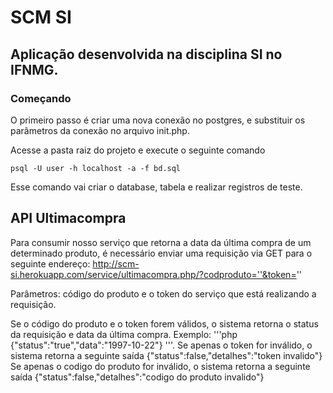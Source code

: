 # SCM SI

## Aplicação desenvolvida na disciplina SI no IFNMG.

### Começando

O primeiro passo é criar uma nova conexão no postgres, e substituir os parâmetros da conexão no arquivo init.php.

Acesse a pasta raiz do projeto e execute o seguinte comando

```
psql -U user -h localhost -a -f bd.sql
```

Esse comando vai criar o database, tabela e realizar registros de teste.



## API Ultimacompra

Para consumir nosso serviço que retorna a data da última compra de um determinado produto, é necessário enviar uma requisição via GET para o seguinte endereço: http://scm-si.herokuapp.com/service/ultimacompra.php/?codproduto=''&token=''

Parâmetros: código do produto e o token do serviço que está realizando a requisição. 

Se o código do produto e o token forem válidos, o sistema retorna o status da requisição e data da última compra.
Exemplo:
'''php
{"status":"true","data":"1997-10-22"}
'''.
Se apenas o token for inválido, o sistema retorna a seguinte saída {"status":false,"detalhes":"token invalido"}
Se apenas o codigo do produto for inválido, o sistema retorna a seguinte saída {"status":false,"detalhes":"codigo do produto invalido"}
